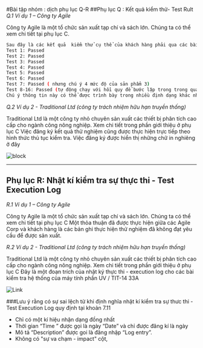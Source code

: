 #Bài tập nhóm : dịch phụ lục Q-R
##Phụ lục Q : Kết quả kiểm thử- Test Rult
*Q.1 Ví dụ 1 – Công ty Agile*

Công ty Agile là một tổ chức sản xuất tạp chí và sách lớn. Chúng ta có thể xem chi tiết tại phụ lục C.

```sh
Sau đây là các kết quả  kiểm thử cụ thể của khách hàng phải qua các bài kiểm tra tests . Kết quả lấy được  thực tế và dữ liệu có thể được xem trên trang web của dự án (www.xxx.test.agiffie.org).
Test 1: Passed
Test 2: Passed
Test 3: Passed
Test 4: Passed
Test 5: Passed
Test 6: Passed
Test 7: Passed ( nhưng chú ý 4 mức độ của sản phẩm 3)
Test 8-16: Passed (tự động chạy với hồi quy để bước lặp trong trong quá khứ).
Chú ý thông tin này có thể được trình bày trong nhiều định dạng khác nhau, ví dụ báo cáo, thuyết trình, hoặc bằng cách viết.
```

*Q.2 Ví dụ 2 - Traditional Ltd (công ty trách nhiệm hữu hạn truyền thống)*

Traditional Ltd là một công ty nhỏ chuyên sản xuất các thiết bị phân tích cao cấp cho ngành công nông nghiệp. Xem chi tiết trong phần giới thiệu ở phụ lục C
Việc đăng ký kết quả thử nghiệm cũng được thực hiện trực tiếp theo hình thức thủ tục kiểm tra. Việc đăng ký được hiển thị những chữ in nghiêng ở đây

![block](http://imgur.com/zXxwvFe)

-----

## Phụ lục R: Nhật kí kiểm tra sự thực thi - Test Execution Log
*R.1 Ví dụ 1 – Công ty Agile*

Công ty Agile là một tổ chức sản xuất tạp chí và sách lớn. Chúng ta có thể xem chi tiết tại phụ lục C
Một thỏa thuận đã được thực hiện giữa các Agile Corp và khách hàng là các bản ghi thực hiện thử nghiệm đã không đạt yêu cầu để được sản xuất.

*R.2 Ví dụ 2 - Traditional Ltd (công ty trách nhiệm hữu hạn truyền thống)*

Traditional Ltd là một công ty nhỏ chuyên sản xuất các thiết bị phân tích cao cấp cho ngành công nông nghiệp. Xem chi tiết trong phần giới thiệu ở phụ lục C
Đây là một đoạn trích của nhật ký thực thi - execution log cho các bài kiểm tra hệ thống của máy tính phần UV / TIT-14 33A

![Link](http://prntscr.com/decp1m)

###Lưu ý rằng có sự sai lệch từ khi định nghĩa nhật kí kiểm tra sự thưc thi - Test Execution Log quy định tại khoản 7.11

- Chỉ có một kí hiệu nhận dạng đồng nhất 
- Thời gian “Time ” được gọi là ngày “Date” và chỉ được đăng kí là ngày 
- Mô tả  “Description” được goi là đăng nhập  “Log entry”.
- Không có "sự va chạm - impact" cột,



